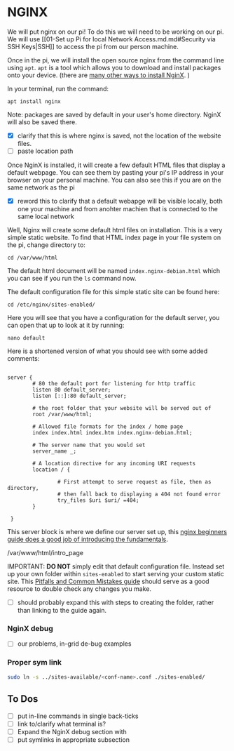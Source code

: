 # NGINX

We will put nginx on our pi! To do this we will need to be working on our pi.  We will use [[01-Set up Pi for local Network Access.md.md#Security via SSH Keys|SSH]] to access the pi from our person machine.

Once in the pi, we will install the open source nginx from the command line using `apt`. `apt` is a tool which allows you to download and install packages onto your device. (there are [many other ways to install NginX](https://docs.nginx.com/nginx/admin-guide/installing-nginx/installing-nginx-open-source/). )

In your terminal, run the command:
``` shell
apt install nginx
```

Note: packages are saved by default in your user's home directory. NginX will also be saved there.
- [x] clarify that this is where nginx is saved, not the location of the website files.
- [ ] paste location path

Once NginX is installed, it will create a few default HTML files that display a default webpage. You can see them by pasting your pi's IP address in your browser on your personal machine. You can also see this if you are on the same network as the pi

- [x] reword this to clarify that a default webapge will be visible locally, both one your machine and from anohter machien that is connected to the same local network

Well, Nginx will create some default html files on installation. This is a very simple static website. To find that HTML index page in your file system on the pi, change directory to:

```shell
cd /var/www/html 
```

The default html document will be named `index.nginx-debian.html` which you can see if you run the `ls` command now. 

The default configuration file for this simple static site can be found here:

```shell
cd /etc/nginx/sites-enabled/
```

Here you will see that you have a configuration for the default server, you can open that up to look at it by running:

```
nano default
```

Here is a shortened version of what you should see with some added comments:

```nginx

server {
		# 80 the default port for listening for http traffic
        listen 80 default_server;
        listen [::]:80 default_server;

        # the root folder that your website will be served out of
        root /var/www/html;

		# Allowed file formats for the index / home page
        index index.html index.htm index.nginx-debian.html;

		# The server name that you would set
        server_name _;

		# A location directive for any incoming URI requests
        location / {

                # First attempt to serve request as file, then as directory,
                # then fall back to displaying a 404 not found error
                try_files $uri $uri/ =404;
        }
        
 }
```

This server block is where we define our server set up, this [nginx beginners guide does a good job of introducing the fundamentals](https://nginx.org/en/docs/beginners_guide.html). 

/var/www/html/intro_page

IMPORTANT: __DO NOT__ simply edit that default configuration file. Instead set up your own folder within `sites-enabled` to start serving your custom static site. This [Pitfalls and Common Mistakes guide](https://www.nginx.com/resources/wiki/start/topics/tutorials/config_pitfalls/) should serve as a good resource to double check any changes you make. 

- [ ] should probably expand this with steps to creating the folder, rather than linking to the guide again.
### NginX debug
- [ ]  our problems, in-grid de-bug examples
### Proper sym link

``` bash
sudo ln -s ../sites-available/<conf-name>.conf ./sites-enabled/
```

## To Dos
- [ ] put in-line commands in single back-ticks
- [ ] link to/clarify what terminal is?
- [ ] Expand the NginX debug section with
- [ ] put symlinks in appropriate subsection